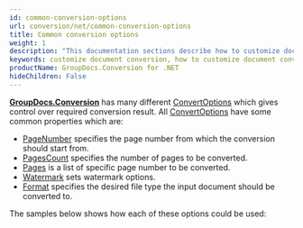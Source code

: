 ```yaml
---
id: common-conversion-options
url: conversion/net/common-conversion-options
title: Common conversion options
weight: 1
description: "This documentation sections describe how to customize document conversion process - convert specific document pages, apply watermarks etc. when using GroupDocs.Conversion for .NET."
keywords: customize document conversion, how to customize document conversion process, convert specific document pages, apply watermarks
productName: GroupDocs.Conversion for .NET
hideChildren: False
---
```

[**GroupDocs.Conversion**](https://products.groupdocs.com/conversion/net) has many different [ConvertOptions](https://reference.groupdocs.com/conversion/net/groupdocs.conversion.options.convert/convertoptions) which gives control over required conversion result. All [ConvertOptions](https://reference.groupdocs.com/conversion/net/groupdocs.conversion.options.convert/convertoptions) have some common properties which are:

* [PageNumber](https://reference.groupdocs.com/conversion/net/groupdocs.conversion.options.convert/commonconvertoptions-1/pagenumber) specifies the page number from which the conversion should start from.
* [PagesCount](https://reference.groupdocs.com/conversion/net/groupdocs.conversion.options.convert/commonconvertoptions-1/pagescount) specifies the number of pages to be converted.
* [Pages](https://reference.groupdocs.com/conversion/net/groupdocs.conversion.options.convert/commonconvertoptions-1/pages) is a list of specific page number to be converted.
* [Watermark](https://reference.groupdocs.com/conversion/net/groupdocs.conversion.options.convert/commonconvertoptions-1/watermark) sets watermark options.
* [Format](https://reference.groupdocs.com/conversion/net/groupdocs.conversion.options.convert/convertoptions/format) specifies the desired file type the input document should be converted to.

The samples below shows how each of these options could be used:
